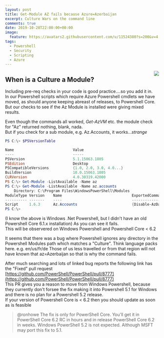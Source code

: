```yaml
---
layout: post
title: Get-Module AZ fails because Azure=Azerbaijan
excerpt: Culture Wars on the command line
comments: true
date: 2019-10-28T22:00:00+00:00
image:
  feature: https://avatars2.githubusercontent.com/u/11524380?s=200&v=4
tags: 
  - Powershell
  - Security
  - Scripting
  - Azure
---
```

<img style="float:right;" src="https://avatars2.githubusercontent.com/u/11524380?s=200&v=4">




<H2>When is a Culture a Module?</H2>

Including pre-req checks in your code is good practice....so you add it in.  
In our Powershell scripts which require Azure Powershell cmdlets we have moved, as should anyone keeping abreast of releases, to Powershell Core.  
But our checks to see if the Az Module is installed were giving mixed results.  
  
Even though the commands all worked, *Get-AzVM* etc. the module check for "Az" returned nothing, blank, nada.  
But if you check for a sub module, e.g. Az.Accounts, it works...*strange*  
  
  
```Powershell
PS C:\> $PSVersionTable

Name                           Value
----                           -----
PSVersion                      5.1.15063.1805
PSEdition                      Desktop
PSCompatibleVersions           {1.0, 2.0, 3.0, 4.0...}
BuildVersion                   10.0.15063.1805
CLRVersion                     4.0.30319.42000
PS C:\> Get-Module -ListAvailable -Name az
PS C:\> Get-Module -ListAvailable -Name az.accounts
    Directory: C:\Program Files\WindowsPowerShell\Modules
ModuleType Version    Name                                ExportedCommands
---------- -------    ----                                ----------------
Script     1.6.3      Az.Accounts                         {Disable-AzDataCollection,
PS C:\>
```
(I know the above is Windows .Net Powershell, but I didn't have an old Powershell Core 6.1.x installation)
As you can see it fails.  
This will be observered on Windows Powershell and Powershell Core < 6.2  

It seems that there was a bug where Powershell ignores any directory in the Powershell Modules path which matches a "Culture". Think language packs here. e.g. en/us/fr/de
Those of us less travelled or from that region will not have known that az=Azerbaijan so that is why the command fails.

After much searching and lots of linked bug reports the following link has the "Fixed" pull request  
[https://github.com/PowerShell/PowerShell/pull/8777](https://github.com/PowerShell/PowerShell/pull/8777)  
This PR gives you a reason to move from Windows Powershell, because they currently don't forsee the fix making it into Powershell 5.1 for Windows and there is no plan for a Powershell 5.2 release.  
If your version of Powershell Core is < 6.2 then you should update as soon as is feasible  
  
> @ronhowe The fix is only for PowerShell Core. You'll get it in PowerShell Core 6.2 RC in hours and in release PowerShell Core 6.2 in weeks.
> Windows PowerShell 5.2 is not expected. Although MSFT may port this fix to 5.1.

